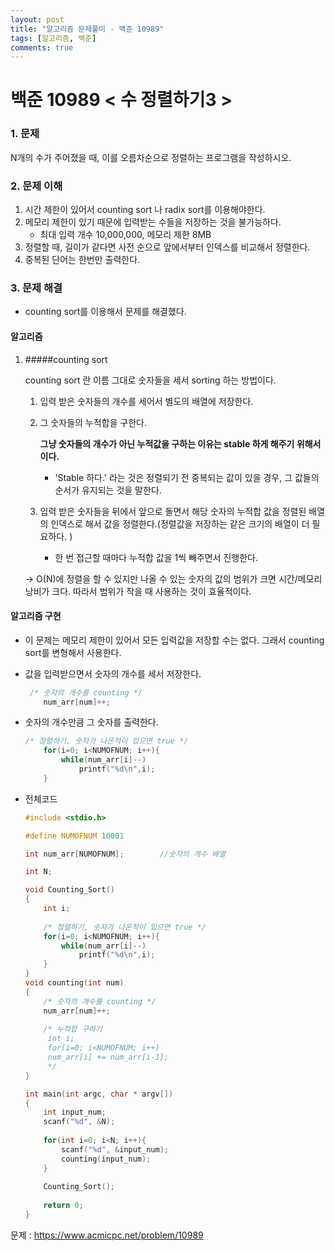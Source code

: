 ```yaml
---
layout: post
title: "알고리즘 문제풀이 - 백준 10989"
tags: [알고리즘, 백준]
comments: true
---
```


# **백준 10989 < 수 정렬하기3 >**

### 1. 문제

N개의 수가 주어졌을 때, 이를 오름차순으로 정렬하는 프로그램을 작성하시오.

### 2. 문제 이해 

1. 시간 제한이 있어서 counting sort 나 radix sort를 이용해야한다.
2. 메모리 제한이 있기 때문에 입력받는 수들을 저장하는 것을 불가능하다.
   - 최대 입력 개수 10,000,000,  메모리 제한 8MB
3. 정렬할 때, 길이가 같다면 사전 순으로 앞에서부터 인덱스를 비교해서 정렬한다.
4. 중복된 단어는 한번만 출력한다. 

### 3. 문제 해결

- counting sort를 이용해서 문제를 해결했다. 

#### 알고리즘

1. #####counting sort

   counting sort 란 이름 그대로 숫자들을 세서 sorting 하는 방법이다.

   1. 입력 받은 숫자들의 개수를 세어서 별도의 배열에 저장한다. 

   2. 그 숫자들의 누적합을 구한다.

      **그냥 숫자들의 개수가 아닌 누적값을 구하는 이유는 stable 하게 해주기 위해서이다.**

      - 'Stable 하다.' 라는 것은 정렬되기 전 중복되는 값이 있을 경우, 그 값들의 순서가 유지되는 것을 말한다. 

   3. 입력 받은 숫자들을 뒤에서 앞으로 돌면서 해당 숫자의 누적합 값을 정렬된 배열의 인덱스로 해서 값을 정렬한다.(정렬값을 저장하는 같은 크기의 배열이 더 필요하다. ) 

      - 한 번 접근할 때마다 누적합 값을 1씩 빼주면서 진행한다.

   -> O(N)에 정렬을 할 수 있지만 나올 수 있는 숫자의 값의 범위가 크면 시간/메모리 낭비가 크다. 따라서 범위가 작을 때 사용하는 것이 효율적이다.

#### **알고리즘 구현**

-  이 문제는 메모리 제한이 있어서 모든 입력값을 저장할 수는 없다. 그래서 counting sort를 변형해서 사용한다.

  - 값을 입력받으면서 숫자의 개수를 세서 저장한다.

    ```c
     /* 숫자의 개수를 counting */
        num_arr[num]++;
    ```

  - 숫자의 개수만큼 그 숫자를 출력한다.

    ```c
    /* 정렬하기, 숫자가 나온적이 있으면 true */
        for(i=0; i<NUMOFNUM; i++){
            while(num_arr[i]--)
                printf("%d\n",i);
        }
    ```

- 전체코드

  ```c
  #include <stdio.h>
  
  #define NUMOFNUM 10001
  
  int num_arr[NUMOFNUM];        //숫자의 개수 배열
  
  int N;
  
  void Counting_Sort()
  {
      int i;
      
      /* 정렬하기, 숫자가 나온적이 있으면 true */
      for(i=0; i<NUMOFNUM; i++){
          while(num_arr[i]--)
              printf("%d\n",i);
      }
  }
  void counting(int num)
  {
      /* 숫자의 개수를 counting */
      num_arr[num]++;
      
      /* 누적합 구하기
       int i;
       for(i=0; i<NUMOFNUM; i++)
       num_arr[i] += num_arr[i-1];
       */
  }
  
  int main(int argc, char * argv[])
  {
      int input_num;
      scanf("%d", &N);
      
      for(int i=0; i<N; i++){
          scanf("%d", &input_num);
          counting(input_num);
      }
      
      Counting_Sort();
      
      return 0;
  }
  ```

  

문제 : <https://www.acmicpc.net/problem/10989>

